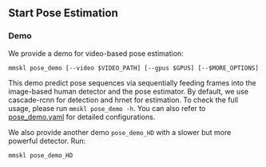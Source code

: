 ## Start Pose Estimation

### Demo

We provide a demo for video-based pose estimation:
```shell
mmskl pose_demo [--video $VIDEO_PATH] [--gpus $GPUS] [--$MORE_OPTIONS]
```
This demo predict pose sequences via sequentially feeding frames into the image-based human detector and the pose estimator. By default, we use cascade-rcnn for detection and hrnet for estimation. To check the full usage, please run `mmskl pose_demo -h`. You can also refer to [pose_demo.yaml](../configs/pose_estimation/hrnet/pose_demo.yaml) for detailed configurations.

We also provide another demo `pose_demo_HD` with a slower but more powerful detector. Run:
```shell
mmskl pose_demo_HD
```